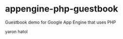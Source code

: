 appengine-php-guestbook
================================

Guestbook demo for Google App Engine that uses PHP

yaron hatol
